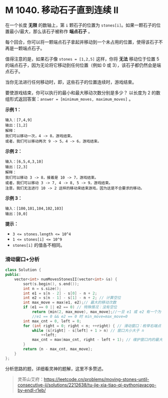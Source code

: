 # M 1040. 移动石子直到连续 II

在一个长度 **无限** 的数轴上，第 `i` 颗石子的位置为 `stones[i]`。如果一颗石子的位置最小/最大，那么该石子被称作 **端点石子** 。

每个回合，你可以将一颗端点石子拿起并移动到一个未占用的位置，使得该石子不再是一颗端点石子。

值得注意的是，如果石子像 `stones = [1,2,5]` 这样，你将 **无法** 移动位于位置 5 的端点石子，因为无论将它移动到任何位置（例如 0 或 3），该石子都仍然会是端点石子。

当你无法进行任何移动时，即，这些石子的位置连续时，游戏结束。

要使游戏结束，你可以执行的最小和最大移动次数分别是多少？ 以长度为 2 的数组形式返回答案：`answer = [minimum_moves, maximum_moves]` 。

 

**示例 1：**

```
输入：[7,4,9]
输出：[1,2]
解释：
我们可以移动一次，4 -> 8，游戏结束。
或者，我们可以移动两次 9 -> 5，4 -> 6，游戏结束。
```

**示例 2：**

```
输入：[6,5,4,3,10]
输出：[2,3]
解释：
我们可以移动 3 -> 8，接着是 10 -> 7，游戏结束。
或者，我们可以移动 3 -> 7, 4 -> 8, 5 -> 9，游戏结束。
注意，我们无法进行 10 -> 2 这样的移动来结束游戏，因为这是不合要求的移动。
```

**示例 3：**

```
输入：[100,101,104,102,103]
输出：[0,0]
```

 

**提示：**

- `3 <= stones.length <= 10^4`
- `1 <= stones[i] <= 10^9`
- `stones[i]` 的值各不相同。



### 滑动窗口+分析

```cpp
class Solution {
public:
    vector<int> numMovesStonesII(vector<int> &s) {
        sort(s.begin(), s.end());
        int n = s.size();
        int e1 = s[n - 2] - s[0] - n + 2;
        int e2 = s[n - 1] - s[1] - n + 2; // 计算空位
        int max_move = max(e1, e2);// 最大的移动次数
        if (e1 == 0 || e2 == 0) // 特殊情况：没有空位
            return {min(2, max_move), max_move};//一旦 e1 或 e2 有一个为 0 ，则可以2步归位
            //e1 == 0 && e2 == 0 时 min_move=max_move=0
        int max_cnt = 0, left = 0;
        for (int right = 0; right < n; ++right) { // 滑动窗口：枚举右端点
            while (s[right] - s[left] + 1 > n) // 窗口大小大于 n 
                ++left;
            max_cnt = max(max_cnt, right - left + 1); // 维护窗口内的最大石子数
        }
        return {n - max_cnt, max_move};
    }
};
```

分析思路的题，详细看灵神的题解，这里不多赘述。

> 灵茶山艾府：https://leetcode.cn/problems/moving-stones-until-consecutive-ii/solutions/2212638/tu-jie-xia-tiao-qi-pythonjavacgo-by-endl-r1eb/